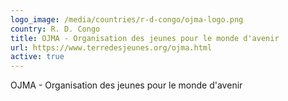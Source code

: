 ```yaml
---
logo_image: /media/countries/r-d-congo/ojma-logo.png
country: R. D. Congo
title: OJMA - Organisation des jeunes pour le monde d'avenir
url: https://www.terredesjeunes.org/ojma.html
active: true
---
```

OJMA - Organisation des jeunes pour le monde d'avenir